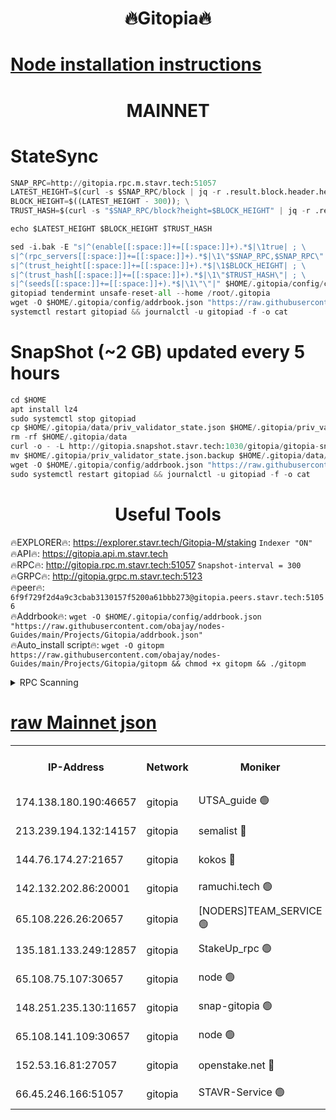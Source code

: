 <h1 align="center"> 🔥Gitopia🔥</h1>

[Node installation instructions](https://github.com/obajay/nodes-Guides/tree/main/Projects/Gitopia)
=

<h1 align="center"> MAINNET</h1>

# StateSync
```python
SNAP_RPC=http://gitopia.rpc.m.stavr.tech:51057
LATEST_HEIGHT=$(curl -s $SNAP_RPC/block | jq -r .result.block.header.height); \
BLOCK_HEIGHT=$((LATEST_HEIGHT - 300)); \
TRUST_HASH=$(curl -s "$SNAP_RPC/block?height=$BLOCK_HEIGHT" | jq -r .result.block_id.hash)

echo $LATEST_HEIGHT $BLOCK_HEIGHT $TRUST_HASH

sed -i.bak -E "s|^(enable[[:space:]]+=[[:space:]]+).*$|\1true| ; \
s|^(rpc_servers[[:space:]]+=[[:space:]]+).*$|\1\"$SNAP_RPC,$SNAP_RPC\"| ; \
s|^(trust_height[[:space:]]+=[[:space:]]+).*$|\1$BLOCK_HEIGHT| ; \
s|^(trust_hash[[:space:]]+=[[:space:]]+).*$|\1\"$TRUST_HASH\"| ; \
s|^(seeds[[:space:]]+=[[:space:]]+).*$|\1\"\"|" $HOME/.gitopia/config/config.toml
gitopiad tendermint unsafe-reset-all --home /root/.gitopia
wget -O $HOME/.gitopia/config/addrbook.json "https://raw.githubusercontent.com/obajay/nodes-Guides/main/Projects/Gitopia/addrbook.json"
systemctl restart gitopiad && journalctl -u gitopiad -f -o cat
```
# SnapShot (~2 GB) updated every 5 hours
```python
cd $HOME
apt install lz4
sudo systemctl stop gitopiad
cp $HOME/.gitopia/data/priv_validator_state.json $HOME/.gitopia/priv_validator_state.json.backup
rm -rf $HOME/.gitopia/data
curl -o - -L http://gitopia.snapshot.stavr.tech:1030/gitopia/gitopia-snap.tar.lz4 | lz4 -c -d - | tar -x -C $HOME/.gitopia --strip-components 2
mv $HOME/.gitopia/priv_validator_state.json.backup $HOME/.gitopia/data/priv_validator_state.json
wget -O $HOME/.gitopia/config/addrbook.json "https://raw.githubusercontent.com/obajay/nodes-Guides/main/Projects/Gitopia/addrbook.json"
sudo systemctl restart gitopiad && journalctl -u gitopiad -f -o cat
```
 <h1 align="center"> Useful Tools</h1>

🔥EXPLORER🔥:      https://explorer.stavr.tech/Gitopia-M/staking  `Indexer "ON"` \
🔥API🔥: 			 		 https://gitopia.api.m.stavr.tech \
🔥RPC🔥:           http://gitopia.rpc.m.stavr.tech:51057              `Snapshot-interval = 300` \
🔥GRPC🔥:          http://gitopia.grpc.m.stavr.tech:5123 \
🔥peer🔥:					 `6f9f729f2d4a9c3cbab3130157f5200a61bbb273@gitopia.peers.stavr.tech:51056` \
🔥Addrbook🔥:    ```wget -O $HOME/.gitopia/config/addrbook.json "https://raw.githubusercontent.com/obajay/nodes-Guides/main/Projects/Gitopia/addrbook.json"``` \
🔥Auto_install script🔥: ```wget -O gitopm https://raw.githubusercontent.com/obajay/nodes-Guides/main/Projects/Gitopia/gitopm && chmod +x gitopm && ./gitopm```


<details>
<summary>RPC Scanning</summary>

<h2 align="center"> We scan nodes in real time every 4 hours. And we provide the final result of RPC endpoints.
We cannot influence the operation of these nodes in any way. </h2>


```python
If Voting Power is higher than 0 --> then the Node is a validator of the network and may be subject to attack and be a potential threat to the chain.
```
```python
We marked such validators with a red symbol
```

</details>

[raw Mainnet json](https://rpc-check.gitopm.stavr.tech/gitopm/rpc-gitopm-result.json)
=

<table><tr><th>IP-Address</th><th>Network</th><th>Moniker</th><th>Latest Block Height</th><th>Earliest Block Height</th><th>Catching Up</th><th>Tx Index</th><th>Voting Power</th><th>Scan Time</th></tr><tr><td>174.138.180.190:46657</td><td>gitopia</td><td>UTSA_guide 🟢</td><td>10786657</td><td>6071990</td><td>False</td><td>on</td><td>0</td><td>2023-12-17T10:08:25.072292894UTC</td></tr><tr><td>213.239.194.132:14157</td><td>gitopia</td><td>semalist 🔴</td><td>10786668</td><td>6071990</td><td>False</td><td>off</td><td>429589</td><td>2023-12-17T10:08:42.414318323UTC</td></tr><tr><td>144.76.174.27:21657</td><td>gitopia</td><td>kokos 🔴</td><td>10786678</td><td>6071990</td><td>False</td><td>off</td><td>936373</td><td>2023-12-17T10:08:58.185315783UTC</td></tr><tr><td>142.132.202.86:20001</td><td>gitopia</td><td>ramuchi.tech 🟢</td><td>10786676</td><td>6548337</td><td>False</td><td>on</td><td>0</td><td>2023-12-17T10:08:55.540635535UTC</td></tr><tr><td>65.108.226.26:20657</td><td>gitopia</td><td>[NODERS]TEAM_SERVICE 🟢</td><td>10786687</td><td>6846001</td><td>False</td><td>on</td><td>0</td><td>2023-12-17T10:09:17.311361525UTC</td></tr><tr><td>135.181.133.249:12857</td><td>gitopia</td><td>StakeUp_rpc 🟢</td><td>10786676</td><td>8010001</td><td>False</td><td>on</td><td>0</td><td>2023-12-17T10:08:55.864512359UTC</td></tr><tr><td>65.108.75.107:30657</td><td>gitopia</td><td>node 🟢</td><td>10786681</td><td>8802845</td><td>False</td><td>on</td><td>0</td><td>2023-12-17T10:09:08.714675374UTC</td></tr><tr><td>148.251.235.130:11657</td><td>gitopia</td><td>snap-gitopia 🟢</td><td>10786675</td><td>9516001</td><td>False</td><td>on</td><td>0</td><td>2023-12-17T10:08:53.253879103UTC</td></tr><tr><td>65.108.141.109:30657</td><td>gitopia</td><td>node 🟢</td><td>10786674</td><td>10145845</td><td>False</td><td>on</td><td>0</td><td>2023-12-17T10:08:52.996030596UTC</td></tr><tr><td>152.53.16.81:27057</td><td>gitopia</td><td>openstake.net 🔴</td><td>10786652</td><td>10455001</td><td>False</td><td>off</td><td>5845</td><td>2023-12-17T10:08:14.243313217UTC</td></tr><tr><td>66.45.246.166:51057</td><td>gitopia</td><td>STAVR-Service 🟢</td><td>10786663</td><td>10781001</td><td>False</td><td>on</td><td>0</td><td>2023-12-17T10:08:33.990959169UTC</td></tr></table>
